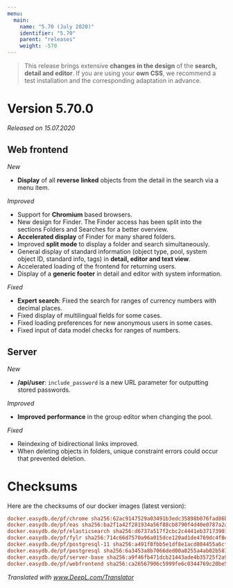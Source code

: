 ```yaml
---
menu:
  main:
    name: "5.70 (July 2020)"
    identifier: "5.70"
    parent: "releases"
    weight: -570
---
```


> This release brings extensive **changes in the design** of the **search, detail and editor**. If you are using your **own CSS**, we recommend a test installation and the corresponding adaptation in advance.

# Version 5.70.0

*Released on 15.07.2020*

## Web frontend

*New*

- **Display** of all **reverse linked** objects from the detail in the search via a menu item.

*Improved*

- Support for **Chromium** based browsers.
- New design for Finder. The Finder access has been split into the sections Folders and Searches for a better overview.
- **Accelerated display** of Finder for many shared folders.
- Improved **split mode** to display a folder and search simultaneously.
- General display of standard information (object type, pool, system object ID, standard info, tags) in **detail, editor and text view**.
- Accelerated loading of the frontend for returning users.
- Display of a **generic footer** in detail and editor with system information.

*Fixed*

- **Expert search**: Fixed the search for ranges of currency numbers with decimal places.
- Fixed display of multilingual fields for some cases.
- Fixed loading preferences for new anonymous users in some cases.
- Fixed input of data model checks for ranges of numbers.

## Server

*New*

- **/api/user**: `include_password` is a new URL parameter for outputting stored passwords.

*Improved*

- **Improved performance** in the group editor when changing the pool.

*Fixed*

- Reindexing of bidirectional links improved.
- When deleting objects in folders, unique constraint errors could occur that prevented deletion.

# Checksums

Here are the checksums of our docker images (latest version):

```ini
docker.easydb.de/pf/chrome sha256:62ac9147529a03491b3edc35898b076fad86be181c96be9b2b701962688623f5
docker.easydb.de/pf/eas sha256:ba2f1a42f281934a56f88cb8790f4d40e0787a2a5856ad9d495e6aad7fa46af6
docker.easydb.de/pf/elasticsearch sha256:d6737a517f2cbc2c4441eb37173901ded1042250b17eef426e5758c709bf307f
docker.easydb.de/pf/fylr sha256:714c66d7570a96a015dce120ad1de4769dc4f8eb7bc74dbb9f41a6b55f2fb5c7
docker.easydb.de/pf/postgresql-11 sha256:a491f8fbb5e1df8e1acd804455a6cf3c459afdd2b63aad47595945ec2c55fe81
docker.easydb.de/pf/postgresql sha256:6a3453a8b7066ded00a8255a4ab02b587b7a534c9effcbab8ee4d721533d8eae
docker.easydb.de/pf/server-base sha256:a9f46fb471dcb21443ade4b35725f2a9b5bbc2c18a9276372411154c3598a15b
docker.easydb.de/pf/webfrontend sha256:ca26567906c5999fe6c0344769c20be5cb8a5ede20a4b97e5877b4097bf0fc32
```

*Translated with www.DeepL.com/Translator*